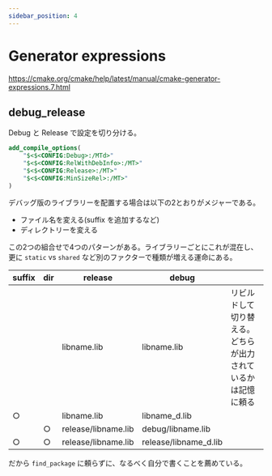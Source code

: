 ```yaml
---
sidebar_position: 4
---
```


# Generator expressions

https://cmake.org/cmake/help/latest/manual/cmake-generator-expressions.7.html

## debug_release

Debug と Release で設定を切り分ける。

```CMake
add_compile_options(
    "$<$<CONFIG:Debug>:/MTd>"
    "$<$<CONFIG:RelWithDebInfo>:/MT>"
    "$<$<CONFIG:Release>:/MT>"
    "$<$<CONFIG:MinSizeRel>:/MT>"
)
```

デバッグ版のライブラリーを配置する場合は以下の2とおりがメジャーである。

* ファイル名を変える(suffix を追加するなど)
* ディレクトリーを変える

この2つの組合せで4つのパターンがある。ライブラリーごとにこれが混在し、
更に `static` vs `shared` など別のファクターで種類が増える運命にある。

| suffix | dir | release             | debug                 |                                                              |
|--------|-----|---------------------|-----------------------|--------------------------------------------------------------|
|        |     | libname.lib         | libname.lib           | リビルドして切り替える。どちらが出力されているかは記憶に頼る |
| ○      |     | libname.lib         | libname_d.lib         |                                                              |
|        | ○   | release/libname.lib | debug/libname.lib     |                                                              |
| ○      | ○   | release/libname.lib | release/libname_d.lib |                                                              |

だから `find_package` に頼らずに、なるべく自分で書くことを薦めている。

